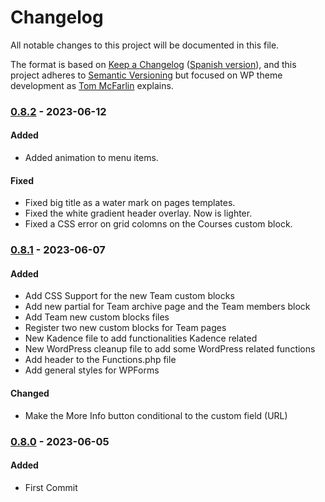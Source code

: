 # Changelog

All notable changes to this project will be documented in this file.

The format is based on [Keep a Changelog](https://keepachangelog.com/en/1.0.0/) ([Spanish version](https://keepachangelog.com/es-ES/1.0.0/)),
and this project adheres to [Semantic Versioning](https://semver.org/spec/v2.0.0.html) but focused on WP theme development as [Tom McFarlin](https://tommcfarlin.com/wordpress-theme-updates/) explains.

### [0.8.2](https://github.com/LuisColome/marbelladesignacademy/releases/tag/v0.8.2) - 2023-06-12

#### Added

-   Added animation to menu items.

#### Fixed

-   Fixed big title as a water mark on pages templates.
-   Fixed the white gradient header overlay. Now is lighter.
-   Fixed a CSS error on grid colomns on the Courses custom block.

### [0.8.1](https://github.com/LuisColome/marbelladesignacademy/releases/tag/v0.8.1) - 2023-06-07

#### Added

-   Add CSS Support for the new Team custom blocks
-   Add new partial for Team archive page and the Team members block
-   Add Team new custom blocks files
-   Register two new custom blocks for Team pages
-   New Kadence file to add functionalities Kadence related
-   New WordPress cleanup file to add some WordPress related functions
-   Add header to the Functions.php file
-   Add general styles for WPForms

#### Changed

-   Make the More Info button conditional to the custom field (URL)

### [0.8.0](https://github.com/LuisColome/marbelladesignacademy/releases/tag/v0.8.0) - 2023-06-05

#### Added

-   First Commit
